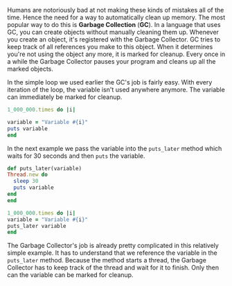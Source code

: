 Humans are notoriously bad at not making these kinds of mistakes all of the time. Hence the need for a way to automatically clean up memory. The most popular way to do this is **Garbage Collection** (**GC**). In a language that uses GC, you can create objects without manually cleaning them up. Whenever you create an object, it's registered with the Garbage Collector. GC tries to keep track of all references you make to this object. When it determines you're not using the object any more, it is marked for cleanup. Every once in a while the Garbage Collector pauses your program and cleans up all the marked objects.

In the simple loop we used earlier the GC's job is fairly easy. With every iteration of the loop, the variable isn't used anywhere anymore. The variable can immediately be marked for cleanup.

```ruby
1_000_000.times do |i|

variable = "Variable #{i}"
puts variable
end
```

In the next example we pass the variable into the `puts_later` method which waits for 30 seconds and then `puts` the variable.

```ruby
def puts_later(variable)
Thread.new do
  sleep 30
  puts variable
end
end

1_000_000.times do |i|
variable = "Variable #{i}"
puts_later variable
end
``` 

The Garbage Collector's job is already pretty complicated in this relatively simple example. It has to understand that we reference the variable in the `puts_later` method. Because the method starts a thread, the Garbage Collector has to keep track of the thread and wait for it to finish. Only then can the variable can be marked for cleanup.
